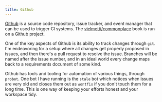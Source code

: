```yaml
---
title: Github
---
```

[Github] is a source code repository, issue tracker,
and event manager that can be used to trigger
CI systems. The [vielmetti/commonplace] book is run on a Github
project.

One of the key aspects of Github is its ability to track
changes through `git`. I'm endeavoring for a setup where
all changes get properly proposed in issues, and then
there's a pull request to resolve the issue. Branches
will be named after the issue number, and in an ideal
world every change maps back to a requirements document
of some kind.

Github has tools and tooling for automation of various
things, through `probot`. One bot I have running is the
`stale` bot which notices when issues are very old and
closes them out as `wontfix` if you don't touch them for
a long time. This is one way of keeping your efforts
honest and your workspace tidy.

[vielmetti/commonplace]:https://github.com/vielmetti/commonplace
[Github]:https://github.com

